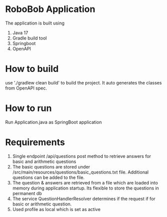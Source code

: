 # RoboBob Application

The application is built using 
1. Java 17
2. Gradle build tool
3. Springboot
4. OpenAPI

# How to build
use './gradlew clean build' to build the project. It auto generates the classes from OpenAPI spec. 

# How to run
Run Application.java as SpringBoot application

# Requirements
1. Single endpoint /api/questions post method to retrieve answers for basic and arithmetic questions
2. The basic questions are stored under /src/main/resources/questions/basic_questions.txt file. Additional questions
    can be added to the file.
3. The question & answers are retrieved from a file which are loaded into memory during application startup. Its flexible
    to store the questions in permanent db
4. The service QuestionHandlerResolver determines if the request if for basic or arithmetic question.
5. Used profile as local which is set as active
